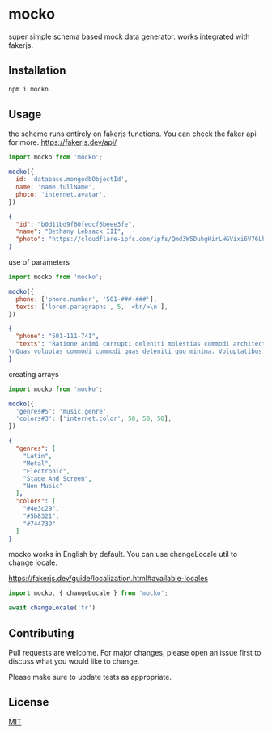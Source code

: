 # mocko

super simple schema based mock data generator. works integrated with fakerjs.

## Installation

```bash
npm i mocko
```

## Usage

the scheme runs entirely on fakerjs functions. You can check the faker api for more. https://fakerjs.dev/api/

```js
import mocko from 'mocko';

mocko({
  id: 'database.mongodbObjectId',
  name: 'name.fullName',
  photo: 'internet.avatar',
})
```

```json
{
  "id": "b0d11bd9f60fedcf6beee3fe",
  "name": "Bethany Lebsack III",
  "photo": "https://cloudflare-ipfs.com/ipfs/Qmd3W5DuhgHirLHGVixi6V76LhCkZUz6pnFt5AJBiyvHye/avatar/688.jpg"
}
```

use of parameters

```js
import mocko from 'mocko';

mocko({
  phone: ['phone.number', '501-###-###'],
  texts: ['lorem.paragraphs', 5, '<br/>\n'],
})
```

```json
{
  "phone": "501-111-741",
  "texts": "Ratione animi corrupti deleniti molestias commodi architecto eligendi. Quaerat perspiciatis aliquam velit nostrum aspernatur. Veritatis provident facere nulla tenetur. Voluptates commodi illum laborum.
\nQuas voluptas commodi commodi quas deleniti quo minima. Voluptatibus quo nulla fugit quam sit. Eaque doloribus iusto minus animi distinctio beatae magni similique. Reiciendis quo a totam veritatis."
}
```

creating arrays

```js
import mocko from 'mocko';

mocko({
  'genres#5': 'music.genre',
  'colors#3': ['internet.color', 50, 50, 50],
})
```

```json
{
  "genres": [
    "Latin",
    "Metal",
    "Electronic",
    "Stage And Screen",
    "Non Music"
  ],
  "colors": [
    "#4e3c29",
    "#5b8321",
    "#744739"
  ]
}
```

mocko works in English by default. You can use changeLocale util to change locale.

https://fakerjs.dev/guide/localization.html#available-locales

```js
import mocko, { changeLocale } from 'mocko';

await changeLocale('tr')
```

## Contributing

Pull requests are welcome. For major changes, please open an issue first
to discuss what you would like to change.

Please make sure to update tests as appropriate.

## License

[MIT](https://choosealicense.com/licenses/mit/)